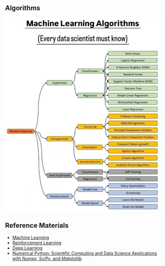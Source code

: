 ## Algorithms

![](/BASIC/Algo.jfif)

## Reference Materials

* [Machine Learning](/Books/Machine%20Learning.pdf)
* [Reinforcement Learning](/Books/Reinforcement%20Learning%20An%20Introduction.pdf)
* [Deep Learning](/Books/d2l-en.pdf)
* [Numerical Python: Scientific Computing and Data Science Applications with Numpy, SciPy, and Matplotlib](/Books/Numerical%20Python%20Scientific%20Computing%20and%20Data%20Science%20Applications%20with%20Numpy%20SciPy%20and%20Matplotlib.pdf)
  
